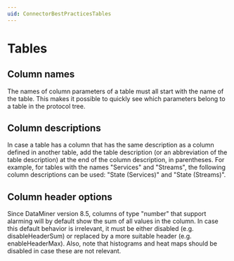 ```yaml
---
uid: ConnectorBestPracticesTables
---
```


# Tables

## Column names

The names of column parameters of a table must all start with the name of the table. This makes it possible to quickly see which parameters belong to a table in the protocol tree.

## Column descriptions

In case a table has a column that has the same description as a column defined in another table, add the table description (or an abbreviation of the table description) at the end of the column description, in parentheses. For example, for tables with the names "Services" and "Streams", the following column descriptions can be used: "State (Services)" and "State (Streams)".

## Column header options

Since DataMiner version 8.5, columns of type "number" that support alarming will by default show the sum of all values in the column. In case this default behavior is irrelevant, it must be either disabled (e.g. disableHeaderSum) or replaced by a more suitable header (e.g. enableHeaderMax). Also, note that histograms and heat maps should be disabled in case these are not relevant.
